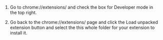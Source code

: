 1.  Go to chrome://extensions/ and check the box for Developer mode in the top right.

2) Go back to the chrome://extensions/ page and click the Load unpacked extension button and select the this whole folder for your extension to install it.
